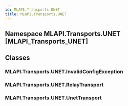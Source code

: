 ```yaml
---  
id: MLAPI.Transports.UNET  
title: MLAPI.Transports.UNET  
---
```


## Namespace MLAPI.Transports.UNET [MLAPI_Transports_UNET]

<div class="markdown level0 summary" markdown="1">

</div>

<div class="markdown level0 conceptual" markdown="1">

</div>

<div class="markdown level0 remarks" markdown="1">

</div>

## Classes

### MLAPI.Transports.UNET.InvalidConfigException

<div class="section" markdown="1">

</div>

### MLAPI.Transports.UNET.RelayTransport

<div class="section" markdown="1">

</div>

### MLAPI.Transports.UNET.UnetTransport

<div class="section" markdown="1">

</div>
